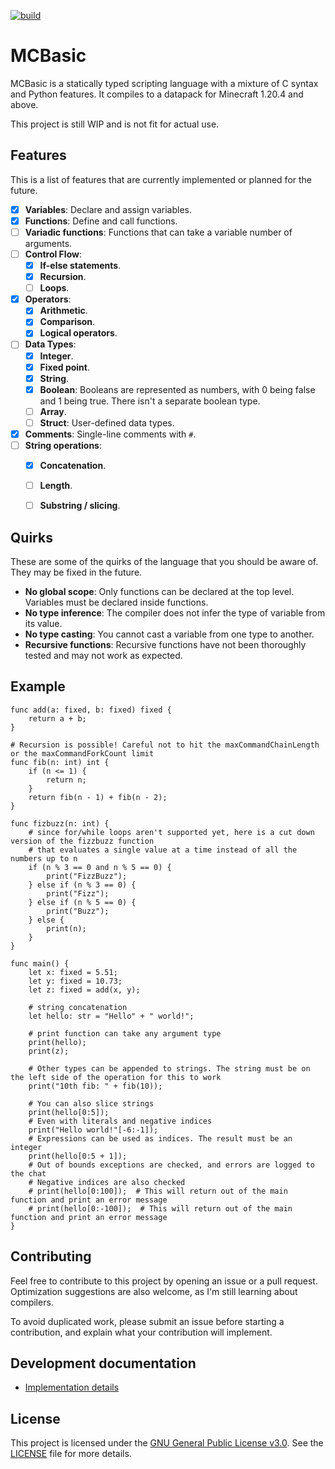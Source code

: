 [![build](https://github.com/Kolterdyx/mcbasic/actions/workflows/go.yml/badge.svg)](https://github.com/Kolterdyx/mcbasic/actions/workflows/go.yml)

# MCBasic

MCBasic is a statically typed scripting language with a mixture of C syntax and Python features.
It compiles to a datapack for Minecraft 1.20.4 and above.

This project is still WIP and is not fit for actual use.

## Features

This is a list of features that are currently implemented or planned for the future.

- [x] **Variables**: Declare and assign variables.
- [x] **Functions**: Define and call functions.
- [ ] **Variadic functions**: Functions that can take a variable number of arguments.
- [ ] **Control Flow**:
  - [x] **If-else statements**.
  - [x] **Recursion**.
  - [ ] **Loops**.
- [x] **Operators**:
  - [x] **Arithmetic**.
  - [x] **Comparison**.
  - [x] **Logical operators**.
- [ ] **Data Types**:
  - [x] **Integer**.
  - [x] **Fixed point**.
  - [x] **String**.
  - [x] **Boolean**: Booleans are represented as numbers, with 0 being false and 1 being true. There isn't a separate boolean type.
  - [ ] **Array**.
  - [ ] **Struct**: User-defined data types.
- [x] **Comments**: Single-line comments with `#`.
- [ ] **String operations**:
  - [x] **Concatenation**.
  - [ ] **Length**.
  - [ ] **Substring / slicing**.


## Quirks

These are some of the quirks of the language that you should be aware of. They may be fixed in the future.

- **No global scope**: Only functions can be declared at the top level. Variables must be declared inside functions.
- **No type inference**: The compiler does not infer the type of variable from its value.
- **No type casting**: You cannot cast a variable from one type to another.
- **Recursive functions**: Recursive functions have not been thoroughly tested and may not work as expected.


## Example

```
func add(a: fixed, b: fixed) fixed {
    return a + b;
}

# Recursion is possible! Careful not to hit the maxCommandChainLength or the maxCommandForkCount limit 
func fib(n: int) int {
    if (n <= 1) {
        return n;
    }
    return fib(n - 1) + fib(n - 2);
}

func fizbuzz(n: int) {
    # since for/while loops aren't supported yet, here is a cut down version of the fizzbuzz function
    # that evaluates a single value at a time instead of all the numbers up to n
    if (n % 3 == 0 and n % 5 == 0) {
        print("FizzBuzz");
    } else if (n % 3 == 0) {
        print("Fizz");
    } else if (n % 5 == 0) {
        print("Buzz");
    } else {
        print(n);
    }
}

func main() {
    let x: fixed = 5.51;
    let y: fixed = 10.73;
    let z: fixed = add(x, y);
    
    # string concatenation
    let hello: str = "Hello" + " world!";
    
    # print function can take any argument type
    print(hello);
    print(z);
    
    # Other types can be appended to strings. The string must be on the left side of the operation for this to work
    print("10th fib: " + fib(10));
    
    # You can also slice strings
    print(hello[0:5]);
    # Even with literals and negative indices
    print("Hello world!"[-6:-1]);
    # Expressions can be used as indices. The result must be an integer
    print(hello[0:5 + 1]);
    # Out of bounds exceptions are checked, and errors are logged to the chat
    # Negative indices are also checked
    # print(hello[0:100]);  # This will return out of the main function and print an error message
    # print(hello[0:-100]);  # This will return out of the main function and print an error message
}
```

## Contributing

Feel free to contribute to this project by opening an issue or a pull request.
Optimization suggestions are also welcome, as I'm still learning about compilers.

To avoid duplicated work, please submit an issue before starting a contribution, and explain what your contribution will implement.

## Development documentation

- [Implementation details](docs/implementation_details.md)

## License

This project is licensed under the [GNU General Public License v3.0](https://www.gnu.org/licenses/gpl-3.0.en.html). See the [LICENSE](LICENSE) file for more details.
